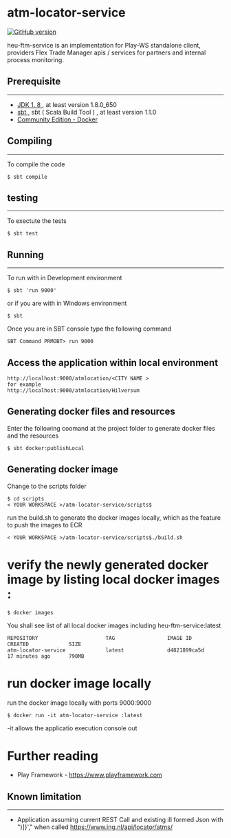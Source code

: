 # atm-locator-service #

[![GitHub version](https://img.shields.io/badge/version-0.0.1-orange.svg)](https://github.com/psriramula/atmlocatorservice/releases)


heu-ftm-service is an implementation for Play-WS standalone client, providers Flex Trade Manager apis / services for partners and internal process monitoring.


## Prerequisite
---------------
* [JDK 1. 8 ](http://www.oracle.com/technetwork/java/javase/downloads/jdk8-downloads-2133151.html), at least version  1.8.0_650
* [sbt ](https://www.scala-sbt.org/download.html), sbt ( Scala Build Tool ) , at least version 1.1.0
* [Community Edition - Docker](https://www.docker.com/community-edition#/download) 

## Compiling
---------
To compile the code

```
$ sbt compile
```

## testing
---------
To exectute the tests

```
$ sbt test
```


## Running
----------

To run with in Development environment

```
$ sbt 'run 9000'
```
or if you are with in Windows environment

```
$ sbt 
```
Once you are in SBT console type the following command

```
SBT Command PRMOBT> run 9000
```

## Access the application within local environment


```
http://localhost:9000/atmlocation/<CITY NAME >
for example 
http://localhost:9000/atmlocation/Hilversum
```

## Generating docker files and resources

Enter the following coomand at the project folder to generate docker files and the resources

```
$ sbt docker:publishLocal
```


## Generating docker image

Change to the  scripts folder 

```
$ cd scripts
< YOUR WORKSPACE >/atm-locator-service/scripts$
```

run the build.sh to generate the docker images locally, which as the feature to push the images to ECR
```
< YOUR WORKSPACE >/atm-locator-service/scripts$./build.sh
```




# verify the newly generated docker image by listing local docker images :

```
$ docker images
```
You shall see list of all local docker images including heu-ftm-service:latest

```
REPOSITORY                      TAG                 IMAGE ID            CREATED             SIZE
atm-locator-service             latest              d4821899ca5d        17 minutes ago      790MB 
```

# run docker image locally

run the docker image locally with ports 9000:9000

```
$ docker run -it atm-locator-service :latest
```

-it allows the applicatio execution console out


# Further reading
* Play Framework - https://www.playframework.com




## Known limitation
----------
* Application assuming current REST Call and existing ill formed Json with ")]}',"   when called https://www.ing.nl/api/locator/atms/
